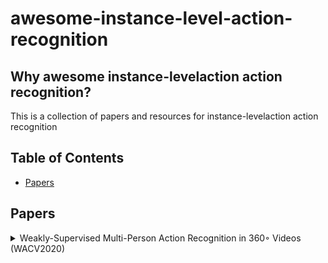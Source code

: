 # awesome-instance-level-action-recognition


## Why awesome instance-levelaction action recognition?

This is a collection of papers and resources for instance-levelaction action recognition


## Table of Contents
- [Papers](#papers)

## Papers
<details>
<summary>Weakly-Supervised Multi-Person Action Recognition in 360◦ Videos (WACV2020)</summary>
 
 [pdf](https://openaccess.thecvf.com/content_WACV_2020/papers/Li_Weakly-Supervised_Multi-Person_Action_Recognition_in_360circ_Videos_WACV_2020_paper.pdf)
 [code](https://github.com/ryukenzen/360action)
 @inproceedings{li2020weakly,
  title={Weakly-Supervised Multi-Person Action Recognition in 360° Videos},
  author={Li, Junnan and Liu, Jianquan and Wang, Yongkang and Nishimura, Shoji and Kankanhalli, Mohan S},
  booktitle={2020 IEEE Winter Conference on Applications of Computer Vision (WACV)},
  pages={497--505},
  year={2020},
  organization={IEEE}
}

</details>
